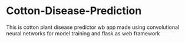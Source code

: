 # Cotton-Disease-Prediction
This is cotton plant disease predictor wb app made using convolutional neural networks for model training and flask as web framework

